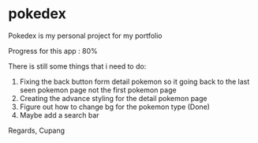 # pokedex
Pokedex is my personal project for my portfolio

Progress for this app : 80%

There is still some things that i need to do:

1. Fixing the back button form detail pokemon so it going back to the last seen pokemon page not the first pokemon page
2. Creating the advance styling for the detail pokemon page 
3. Figure out how to change bg for the pokemon type (Done)
4. Maybe add a search bar

Regards,
Cupang
